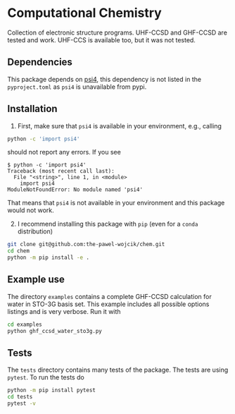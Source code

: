 # Computational Chemistry
Collection of electronic structure programs. UHF-CCSD and GHF-CCSD are tested
and work. UHF-CCS is available too, but it was not tested.

## Dependencies
This package depends on [psi4](https://psicode.org/), this dependency is not
listed in the `pyproject.toml` as `psi4` is unavailable from pypi.

## Installation
1. First, make sure that `psi4` is available in your environment, e.g., calling
```bash
python -c 'import psi4'
```
should not report any errors. If you see
```
$ python -c 'import psi4'
Traceback (most recent call last):
  File "<string>", line 1, in <module>
    import psi4
ModuleNotFoundError: No module named 'psi4'
```
That means that `psi4` is not available in your environment and this package
would not work.

2. I recommend installing this package with `pip` (even for a `conda`
   distribution)
```bash
git clone git@github.com:the-pawel-wojcik/chem.git
cd chem
python -m pip install -e .
```

## Example use
The directory `examples` contains a complete GHF-CCSD calculation for water in
STO-3G basis set. This example includes all possible options listings and is
very verbose. Run it with
```bash
cd examples
python ghf_ccsd_water_sto3g.py
```

## Tests
The `tests` directory contains many tests of the package. The tests are using
`pytest`. To run the tests do
```bash
python -m pip install pytest
cd tests
pytest -v
```
